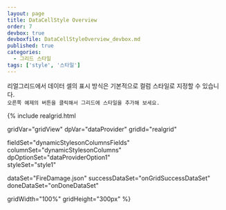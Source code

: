 ```yaml
---
layout: page
title: DataCellStyle Overview
order: 7
devbox: true
devboxfile: DataCellStyleOverview_devbox.md
published: true
categories:
  - 그리드 스타일
tags: ['style', '스타일']
---
```


리얼그리드에서 데이터 셀의 표시 방식은 기본적으로 컬럼 스타일로 지정할 수 있습니다.  
`오른쪽 예제의 버튼을 클릭해서 그리드에 스타일을 추가해 보세요.`

<script>
  var onGridSuccessDataSet = function(data, textStatus, jqXHR) {
    dataProvider.setRows(data);
  }

  var onDoneDataSet = function() {
    
  }
</script>

{% include realgrid.html

  gridVar="gridView"
  dpVar="dataProvider"
  gridId="realgrid"

  fieldSet="dynamicStylesonColumnsFields"
  columnSet="dynamicStylesonColumns"
  dpOptionSet="dataProviderOption1"  
  styleSet="style1"

  dataSet="FireDamage.json"
  successDataSet="onGridSuccessDataSet"
  doneDataSet="onDoneDataSet"

  gridWidth="100%"
  gridHeight="300px" %}